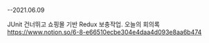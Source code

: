 --2021.06.09

JUnit 건너뛰고 쇼핑몰 기반 Redux 보충작업.
오늘의 회의록
https://www.notion.so/6-8-e66510ecbe304e4daa4d093e8aa6b474





